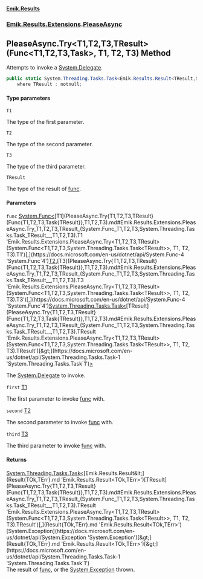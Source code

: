 #### [Emik.Results](index.md 'index')
### [Emik.Results.Extensions](Emik.Results.Extensions.md 'Emik.Results.Extensions').[PleaseAsync](PleaseAsync.md 'Emik.Results.Extensions.PleaseAsync')

## PleaseAsync.Try<T1,T2,T3,TResult>(Func<T1,T2,T3,Task<TResult>>, T1, T2, T3) Method

Attempts to invoke a [System.Delegate](https://docs.microsoft.com/en-us/dotnet/api/System.Delegate 'System.Delegate').

```csharp
public static System.Threading.Tasks.Task<Emik.Results.Result<TResult,System.Exception>> Try<T1,T2,T3,TResult>(System.Func<T1,T2,T3,System.Threading.Tasks.Task<TResult>> func, T1 first, T2 second, T3 third)
    where TResult : notnull;
```
#### Type parameters

<a name='Emik.Results.Extensions.PleaseAsync.Try_T1,T2,T3,TResult_(System.Func_T1,T2,T3,System.Threading.Tasks.Task_TResult__,T1,T2,T3).T1'></a>

`T1`

The type of the first parameter.

<a name='Emik.Results.Extensions.PleaseAsync.Try_T1,T2,T3,TResult_(System.Func_T1,T2,T3,System.Threading.Tasks.Task_TResult__,T1,T2,T3).T2'></a>

`T2`

The type of the second parameter.

<a name='Emik.Results.Extensions.PleaseAsync.Try_T1,T2,T3,TResult_(System.Func_T1,T2,T3,System.Threading.Tasks.Task_TResult__,T1,T2,T3).T3'></a>

`T3`

The type of the third parameter.

<a name='Emik.Results.Extensions.PleaseAsync.Try_T1,T2,T3,TResult_(System.Func_T1,T2,T3,System.Threading.Tasks.Task_TResult__,T1,T2,T3).TResult'></a>

`TResult`

The type of the result of [func](PleaseAsync.Try{T1,T2,T3,TResult}(Func{T1,T2,T3,Task{TResult}},T1,T2,T3).md#Emik.Results.Extensions.PleaseAsync.Try_T1,T2,T3,TResult_(System.Func_T1,T2,T3,System.Threading.Tasks.Task_TResult__,T1,T2,T3).func 'Emik.Results.Extensions.PleaseAsync.Try<T1,T2,T3,TResult>(System.Func<T1,T2,T3,System.Threading.Tasks.Task<TResult>>, T1, T2, T3).func').
#### Parameters

<a name='Emik.Results.Extensions.PleaseAsync.Try_T1,T2,T3,TResult_(System.Func_T1,T2,T3,System.Threading.Tasks.Task_TResult__,T1,T2,T3).func'></a>

`func` [System.Func&lt;](https://docs.microsoft.com/en-us/dotnet/api/System.Func-4 'System.Func`4')[T1](PleaseAsync.Try{T1,T2,T3,TResult}(Func{T1,T2,T3,Task{TResult}},T1,T2,T3).md#Emik.Results.Extensions.PleaseAsync.Try_T1,T2,T3,TResult_(System.Func_T1,T2,T3,System.Threading.Tasks.Task_TResult__,T1,T2,T3).T1 'Emik.Results.Extensions.PleaseAsync.Try<T1,T2,T3,TResult>(System.Func<T1,T2,T3,System.Threading.Tasks.Task<TResult>>, T1, T2, T3).T1')[,](https://docs.microsoft.com/en-us/dotnet/api/System.Func-4 'System.Func`4')[T2](PleaseAsync.Try{T1,T2,T3,TResult}(Func{T1,T2,T3,Task{TResult}},T1,T2,T3).md#Emik.Results.Extensions.PleaseAsync.Try_T1,T2,T3,TResult_(System.Func_T1,T2,T3,System.Threading.Tasks.Task_TResult__,T1,T2,T3).T2 'Emik.Results.Extensions.PleaseAsync.Try<T1,T2,T3,TResult>(System.Func<T1,T2,T3,System.Threading.Tasks.Task<TResult>>, T1, T2, T3).T2')[,](https://docs.microsoft.com/en-us/dotnet/api/System.Func-4 'System.Func`4')[T3](PleaseAsync.Try{T1,T2,T3,TResult}(Func{T1,T2,T3,Task{TResult}},T1,T2,T3).md#Emik.Results.Extensions.PleaseAsync.Try_T1,T2,T3,TResult_(System.Func_T1,T2,T3,System.Threading.Tasks.Task_TResult__,T1,T2,T3).T3 'Emik.Results.Extensions.PleaseAsync.Try<T1,T2,T3,TResult>(System.Func<T1,T2,T3,System.Threading.Tasks.Task<TResult>>, T1, T2, T3).T3')[,](https://docs.microsoft.com/en-us/dotnet/api/System.Func-4 'System.Func`4')[System.Threading.Tasks.Task&lt;](https://docs.microsoft.com/en-us/dotnet/api/System.Threading.Tasks.Task-1 'System.Threading.Tasks.Task`1')[TResult](PleaseAsync.Try{T1,T2,T3,TResult}(Func{T1,T2,T3,Task{TResult}},T1,T2,T3).md#Emik.Results.Extensions.PleaseAsync.Try_T1,T2,T3,TResult_(System.Func_T1,T2,T3,System.Threading.Tasks.Task_TResult__,T1,T2,T3).TResult 'Emik.Results.Extensions.PleaseAsync.Try<T1,T2,T3,TResult>(System.Func<T1,T2,T3,System.Threading.Tasks.Task<TResult>>, T1, T2, T3).TResult')[&gt;](https://docs.microsoft.com/en-us/dotnet/api/System.Threading.Tasks.Task-1 'System.Threading.Tasks.Task`1')[&gt;](https://docs.microsoft.com/en-us/dotnet/api/System.Func-4 'System.Func`4')

The [System.Delegate](https://docs.microsoft.com/en-us/dotnet/api/System.Delegate 'System.Delegate') to invoke.

<a name='Emik.Results.Extensions.PleaseAsync.Try_T1,T2,T3,TResult_(System.Func_T1,T2,T3,System.Threading.Tasks.Task_TResult__,T1,T2,T3).first'></a>

`first` [T1](PleaseAsync.Try{T1,T2,T3,TResult}(Func{T1,T2,T3,Task{TResult}},T1,T2,T3).md#Emik.Results.Extensions.PleaseAsync.Try_T1,T2,T3,TResult_(System.Func_T1,T2,T3,System.Threading.Tasks.Task_TResult__,T1,T2,T3).T1 'Emik.Results.Extensions.PleaseAsync.Try<T1,T2,T3,TResult>(System.Func<T1,T2,T3,System.Threading.Tasks.Task<TResult>>, T1, T2, T3).T1')

The first parameter to invoke [func](PleaseAsync.Try{T1,T2,T3,TResult}(Func{T1,T2,T3,Task{TResult}},T1,T2,T3).md#Emik.Results.Extensions.PleaseAsync.Try_T1,T2,T3,TResult_(System.Func_T1,T2,T3,System.Threading.Tasks.Task_TResult__,T1,T2,T3).func 'Emik.Results.Extensions.PleaseAsync.Try<T1,T2,T3,TResult>(System.Func<T1,T2,T3,System.Threading.Tasks.Task<TResult>>, T1, T2, T3).func') with.

<a name='Emik.Results.Extensions.PleaseAsync.Try_T1,T2,T3,TResult_(System.Func_T1,T2,T3,System.Threading.Tasks.Task_TResult__,T1,T2,T3).second'></a>

`second` [T2](PleaseAsync.Try{T1,T2,T3,TResult}(Func{T1,T2,T3,Task{TResult}},T1,T2,T3).md#Emik.Results.Extensions.PleaseAsync.Try_T1,T2,T3,TResult_(System.Func_T1,T2,T3,System.Threading.Tasks.Task_TResult__,T1,T2,T3).T2 'Emik.Results.Extensions.PleaseAsync.Try<T1,T2,T3,TResult>(System.Func<T1,T2,T3,System.Threading.Tasks.Task<TResult>>, T1, T2, T3).T2')

The second parameter to invoke [func](PleaseAsync.Try{T1,T2,T3,TResult}(Func{T1,T2,T3,Task{TResult}},T1,T2,T3).md#Emik.Results.Extensions.PleaseAsync.Try_T1,T2,T3,TResult_(System.Func_T1,T2,T3,System.Threading.Tasks.Task_TResult__,T1,T2,T3).func 'Emik.Results.Extensions.PleaseAsync.Try<T1,T2,T3,TResult>(System.Func<T1,T2,T3,System.Threading.Tasks.Task<TResult>>, T1, T2, T3).func') with.

<a name='Emik.Results.Extensions.PleaseAsync.Try_T1,T2,T3,TResult_(System.Func_T1,T2,T3,System.Threading.Tasks.Task_TResult__,T1,T2,T3).third'></a>

`third` [T3](PleaseAsync.Try{T1,T2,T3,TResult}(Func{T1,T2,T3,Task{TResult}},T1,T2,T3).md#Emik.Results.Extensions.PleaseAsync.Try_T1,T2,T3,TResult_(System.Func_T1,T2,T3,System.Threading.Tasks.Task_TResult__,T1,T2,T3).T3 'Emik.Results.Extensions.PleaseAsync.Try<T1,T2,T3,TResult>(System.Func<T1,T2,T3,System.Threading.Tasks.Task<TResult>>, T1, T2, T3).T3')

The third parameter to invoke [func](PleaseAsync.Try{T1,T2,T3,TResult}(Func{T1,T2,T3,Task{TResult}},T1,T2,T3).md#Emik.Results.Extensions.PleaseAsync.Try_T1,T2,T3,TResult_(System.Func_T1,T2,T3,System.Threading.Tasks.Task_TResult__,T1,T2,T3).func 'Emik.Results.Extensions.PleaseAsync.Try<T1,T2,T3,TResult>(System.Func<T1,T2,T3,System.Threading.Tasks.Task<TResult>>, T1, T2, T3).func') with.

#### Returns
[System.Threading.Tasks.Task&lt;](https://docs.microsoft.com/en-us/dotnet/api/System.Threading.Tasks.Task-1 'System.Threading.Tasks.Task`1')[Emik.Results.Result&lt;](Result{TOk,TErr}.md 'Emik.Results.Result<TOk,TErr>')[TResult](PleaseAsync.Try{T1,T2,T3,TResult}(Func{T1,T2,T3,Task{TResult}},T1,T2,T3).md#Emik.Results.Extensions.PleaseAsync.Try_T1,T2,T3,TResult_(System.Func_T1,T2,T3,System.Threading.Tasks.Task_TResult__,T1,T2,T3).TResult 'Emik.Results.Extensions.PleaseAsync.Try<T1,T2,T3,TResult>(System.Func<T1,T2,T3,System.Threading.Tasks.Task<TResult>>, T1, T2, T3).TResult')[,](Result{TOk,TErr}.md 'Emik.Results.Result<TOk,TErr>')[System.Exception](https://docs.microsoft.com/en-us/dotnet/api/System.Exception 'System.Exception')[&gt;](Result{TOk,TErr}.md 'Emik.Results.Result<TOk,TErr>')[&gt;](https://docs.microsoft.com/en-us/dotnet/api/System.Threading.Tasks.Task-1 'System.Threading.Tasks.Task`1')  
The result of [func](PleaseAsync.Try{T1,T2,T3,TResult}(Func{T1,T2,T3,Task{TResult}},T1,T2,T3).md#Emik.Results.Extensions.PleaseAsync.Try_T1,T2,T3,TResult_(System.Func_T1,T2,T3,System.Threading.Tasks.Task_TResult__,T1,T2,T3).func 'Emik.Results.Extensions.PleaseAsync.Try<T1,T2,T3,TResult>(System.Func<T1,T2,T3,System.Threading.Tasks.Task<TResult>>, T1, T2, T3).func'), or the [System.Exception](https://docs.microsoft.com/en-us/dotnet/api/System.Exception 'System.Exception') thrown.